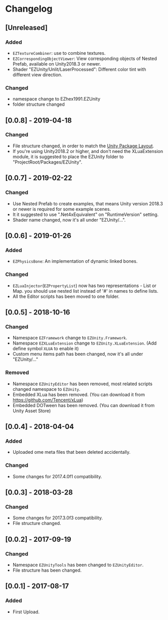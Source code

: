 # Changelog

## [Unreleased]

### Added

- `EZTextureCombiner`: use to combine textures.
- `EZCorrespondingObjectViewer`: View corresponding objects of Nested Prefab, available on Unity2018.3 or newer.
- Shader "EZUnity/Unlit/LaserProcessed": Different color tint with different view direction.

### Changed

- namespace change to EZhex1991.EZUnity
- folder structure changed

## [0.0.8] - 2019-04-18

### Changed

- File structure changed, in order to match the [Unity Package Layout](https://docs.unity3d.com/2019.1/Documentation/Manual/cus-layout.html).
- If you're using Unity2018.2 or higher, and don't need the XLuaExtension module, it is suggested to place the EZUnity folder to "ProjectRoot/Packages/EZUnity".

## [0.0.7] - 2019-02-22

### Changed

- Use Nested Prefab to create examples, that means Unity version 2018.3 or newer is required for some example scenes.
- It it suggested to use ".Net4xEquivalent" on "RuntimeVersion" setting.
- Shader name changed, now it's all under "EZUnity/...".

## [0.0.6] - 2019-01-26

### Added

- `EZPhysicsBone`: An implementation of dynamic linked bones.

### Changed

- `EZLuaInjector`(`EZPropertyList`) now has two representations - List or Map. you should use nested list instead of '#' in names to define lists.
- All the Editor scripts has been moved to one folder.

## [0.0.5] - 2018-10-16

### Changed

- Namespace `EZFramework` change to `EZUnity.Framework`.
- Namespace `EZXLuaExtension` change to `EZUnity.XLuaExtension`. (Add define symbol `XLUA` to enable it)
- Custom menu items path has been changed, now it's all under "EZUnity/..."

### Removed

- Namespace `EZUnityEditor` has been removed, most related scripts changed namespace to `EZUnity`.
- Embedded XLua has been removed. (You can download it from https://github.com/Tencent/xLua)
- Embedded DOTween has been removed. (You can download it from Unity Asset Store)

## [0.0.4] - 2018-04-04

### Added

- Uploaded ome meta files that been deleted accidentally.

### Changed

- Some changes for 2017.4.0f1 compatibility.

## [0.0.3] - 2018-03-28

### Changed

- Some changes for 2017.3.0f3 compatibility.
- File structure changed.

## [0.0.2] - 2017-09-19

### Changed

- Namespace `EZUnityTools` has been changed to `EZUnityEditor`.
- File structure has been changed.

## [0.0.1] - 2017-08-17

### Added

- First Upload.
